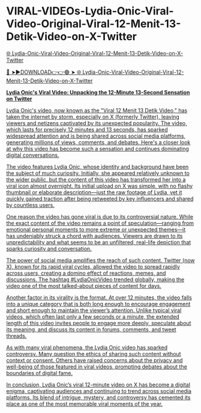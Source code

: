 # VIRAL-VIDEOs-Lydia-Onic-Viral-Video-Original-Viral-12-Menit-13-Detik-Video-on-X-Twitter

<a href="https://redit.cfd/dxfvgd56"> 🌐 Lydia-Onic-Viral-Video-Original-Viral-12-Menit-13-Detik-Video-on-X-Twitter

🔴 ➤►DOWNLOAD👉👉🟢 ➤  <a href="https://redit.cfd/dxfvgd56"> 🌐 Lydia-Onic-Viral-Video-Original-Viral-12-Menit-13-Detik-Video-on-X-Twitter

**Lydia Onic's Viral Video: Unpacking the 12-Minute 13-Second Sensation on Twitter**

Lydia Onic's video, now known as the "Viral 12 Menit 13 Detik Video," has taken the internet by storm, especially on X (formerly Twitter), leaving viewers and netizens captivated by its unexpected popularity. The video, which lasts for precisely 12 minutes and 13 seconds, has sparked widespread attention and is being shared across social media platforms, generating millions of views, comments, and debates. Here's a closer look at why this video has become such a sensation and continues dominating digital conversations.

The video features Lydia Onic, whose identity and background have been the subject of much curiosity. Initially, she appeared relatively unknown to the wider public, but the content of this video has transformed her into a viral icon almost overnight. Its initial upload on X was simple, with no flashy thumbnail or elaborate description—just the raw footage of Lydia, yet it quickly gained traction after being retweeted by key influencers and shared by countless users.

One reason the video has gone viral is due to its controversial nature. While the exact content of the video remains a point of speculation—ranging from emotional personal moments to more extreme or unexpected themes—it has undeniably struck a chord with audiences. Viewers are drawn to its unpredictability and what seems to be an unfiltered, real-life depiction that sparks curiosity and conversation.

The power of social media amplifies the reach of such content. Twitter (now X), known for its rapid viral cycles, allowed the video to spread rapidly across users, creating a domino effect of reactions, memes, and discussions. The hashtag #LydiaOnicVideo trended globally, making the video one of the most talked-about pieces of content for days.

Another factor in its virality is the format. At over 12 minutes, the video falls into a unique category that is both long enough to encourage engagement and short enough to maintain the viewer’s attention. Unlike typical viral videos, which often last only a few seconds or a minute, the extended length of this video invites people to engage more deeply, speculate about its meaning, and discuss its content in forums, comments, and tweet threads.

As with many viral phenomena, the Lydia Onic video has sparked controversy. Many question the ethics of sharing such content without context or consent. Others have raised concerns about the privacy and well-being of those featured in viral videos, prompting debates about the boundaries of digital fame.

In conclusion, Lydia Onic’s viral 12-minute video on X has become a digital enigma, captivating audiences and continuing to trend across social media platforms. Its blend of intrigue, mystery, and controversy has cemented its place as one of the most memorable viral moments of the year.
